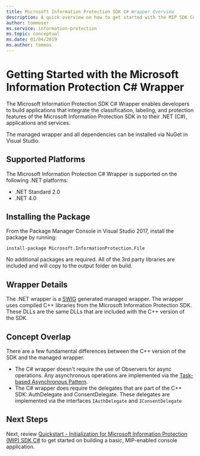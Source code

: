 ```yaml
---
title: Microsoft Information Protection SDK C# Wrapper Overview
description: A quick overview on how to get started with the MIP SDK C# wrapper, and the differences between the C# wrapper and C++ SDK.
author: tommoser
ms.service: information-protection
ms.topic: conceptual
ms.date: 01/04/2019
ms.author: tommos
---
```

# Getting Started with the Microsoft Information Protection C# Wrapper

The Microsoft Information Protection SDK C# Wrapper enables developers to build applications that integrate the classification, labeling, and protection features of the Microsoft Information Protection SDK in to their .NET (C#), applications and services. 

The managed wrapper and all dependencies can be installed via NuGet in Visual Studio.

## Supported Platforms

The Microsoft Information Protection C# Wrapper is supported on the following .NET platforms:

* .NET Standard 2.0
* .NET 4.0

## Installing the Package

From the Package Manager Console in Visual Studio 2017, install the package by running:

`install-package Microsoft.InformationProtection.File`

No additional packages are required. All of the 3rd party libraries are included and will copy to the output folder on build.

## Wrapper Details

The .NET wrapper is a [SWIG](swig.org/) generated managed wrapper. The wrapper uses compiled C++ libraries from the Microsoft Information Protection SDK. These DLLs are the same DLLs that are included with the C++ version of the SDK.

## Concept Overlap

There are a few fundamental differences between the C++ version of the SDK and the managed wrapper. 

* The C# wrapper doesn't require the use of Observers for async operations. Any asynchronous operations are implemented via the [Task-based Asynchronous Pattern](https://docs.microsoft.com/en-us/dotnet/standard/asynchronous-programming-patterns/task-based-asynchronous-pattern-tap).
* The C# wrapper does require the delegates that are part of the C++ SDK: AuthDelegate and ConsentDelegate. These delegates are implemented via the interfaces `IAuthDelegate` and `IConsentDelegate`

## Next Steps

Next, review [Quickstart - Initialization for Microsoft Information Protection (MIP) SDK C#](mip/develop/quick-app-initialization-csharp.md) to get started on building a basic, MIP-enabled console application.
